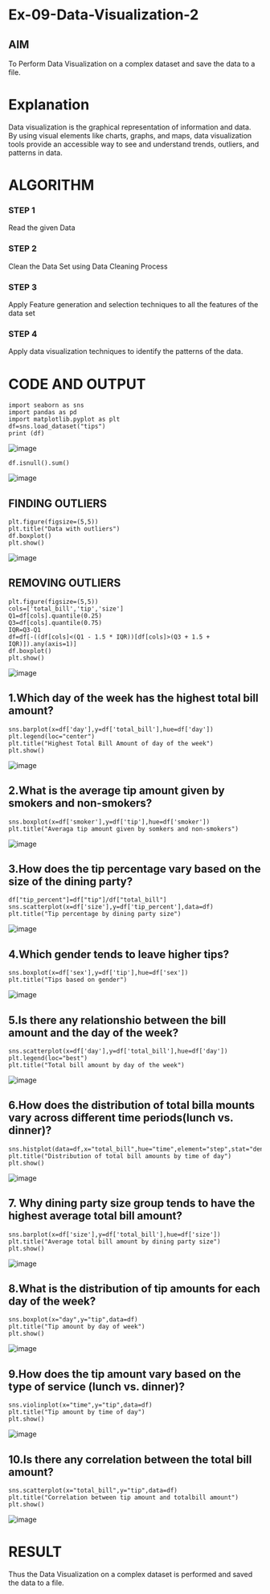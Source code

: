 # Ex-09-Data-Visualization-2

## AIM
To Perform Data Visualization on a complex dataset and save the data to a file. 

# Explanation
Data visualization is the graphical representation of information and data. By using visual elements like charts, graphs, and maps, data visualization tools provide an accessible way to see and understand trends, outliers, and patterns in data.

# ALGORITHM
### STEP 1
Read the given Data
### STEP 2
Clean the Data Set using Data Cleaning Process
### STEP 3
Apply Feature generation and selection techniques to all the features of the data set
### STEP 4
Apply data visualization techniques to identify the patterns of the data.


# CODE AND OUTPUT
```
import seaborn as sns
import pandas as pd
import matplotlib.pyplot as plt
df=sns.load_dataset("tips")
print (df)
```
![image](https://github.com/Vaish-1011/ODD2023-Datascience-Ex-09/assets/135130074/3a4e3e8e-1a22-4fb5-817c-36a8146bf65c)

```
df.isnull().sum()
```
![image](https://github.com/Vaish-1011/ODD2023-Datascience-Ex-09/assets/135130074/b2eebf32-2d63-4370-a485-6759e7610ba0)

## FINDING OUTLIERS
```
plt.figure(figsize=(5,5))
plt.title("Data with outliers")
df.boxplot()
plt.show()
```
![image](https://github.com/Vaish-1011/ODD2023-Datascience-Ex-09/assets/135130074/5cc5f660-6ac3-4e83-96cd-ca6f3d2cd1ff)

## REMOVING OUTLIERS
```
plt.figure(figsize=(5,5))
cols=['total_bill','tip','size']
Q1=df[cols].quantile(0.25)
Q3=df[cols].quantile(0.75)
IQR=Q3-Q1
df=df[-((df[cols]<(Q1 - 1.5 * IQR))[df[cols]>(Q3 + 1.5 + IQR)]).any(axis=1)]
df.boxplot()
plt.show()
```
![image](https://github.com/Vaish-1011/ODD2023-Datascience-Ex-09/assets/135130074/193da607-9a70-4bef-bb6b-f696fdafa793)

## 1.Which day of the week has the highest total bill amount?
```
sns.barplot(x=df['day'],y=df['total_bill'],hue=df['day'])
plt.legend(loc="center")
plt.title("Highest Total Bill Amount of day of the week")
plt.show()
```
![image](https://github.com/Vaish-1011/ODD2023-Datascience-Ex-09/assets/135130074/ce3c53df-43ae-4ec9-a57b-c0cd3e3c9189)

## 2.What is the average tip amount given by smokers and non-smokers?
```
sns.boxplot(x=df['smoker'],y=df['tip'],hue=df['smoker'])
plt.title("Averaga tip amount given by somkers and non-smokers")
```
![image](https://github.com/Vaish-1011/ODD2023-Datascience-Ex-09/assets/135130074/fc31639f-ca10-4f74-8552-e6badd371316)

## 3.How does the tip percentage vary based on the size of the dining party?
```
df["tip_percent"]=df["tip"]/df["total_bill"]
sns.scatterplot(x=df['size'],y=df['tip_percent'],data=df)
plt.title("Tip percentage by dining party size")
```
![image](https://github.com/Vaish-1011/ODD2023-Datascience-Ex-09/assets/135130074/5a2e482e-5da0-4360-9d25-4ccd47ca19c1)

## 4.Which gender tends to leave higher tips?
```
sns.boxplot(x=df['sex'],y=df['tip'],hue=df['sex'])
plt.title("Tips based on gender")
```
![image](https://github.com/Vaish-1011/ODD2023-Datascience-Ex-09/assets/135130074/7a9793bb-4be1-4388-afd4-a75752e8d5b9)

## 5.Is there any relationshio between the bill amount and the day of the week?
```
sns.scatterplot(x=df['day'],y=df['total_bill'],hue=df['day'])
plt.legend(loc="best")
plt.title("Total bill amount by day of the week")
```
![image](https://github.com/Vaish-1011/ODD2023-Datascience-Ex-09/assets/135130074/afbb6fac-d7e6-4010-9280-56b643d2267d)

## 6.How does the distribution of total billa mounts vary across different time periods(lunch vs. dinner)?
```
sns.histplot(data=df,x="total_bill",hue="time",element="step",stat="density")
plt.title("Distribution of total bill amounts by time of day")
plt.show()
```
![image](https://github.com/Vaish-1011/ODD2023-Datascience-Ex-09/assets/135130074/651fc348-0270-4407-bc59-22f105931bb4)

## 7. Why dining party size group tends to have the highest average total bill amount?
```
sns.barplot(x=df['size'],y=df['total_bill'],hue=df['size'])
plt.title("Average total bill amount by dining party size")
plt.show()
```
![image](https://github.com/Vaish-1011/ODD2023-Datascience-Ex-09/assets/135130074/98c08200-45e9-463c-b32f-ec7454762e9f)

## 8.What is the distribution of tip amounts for each day of the week?
```
sns.boxplot(x="day",y="tip",data=df)
plt.title("Tip amount by day of week")
plt.show()
```
![image](https://github.com/Vaish-1011/ODD2023-Datascience-Ex-09/assets/135130074/1e00c719-c958-49d0-80f4-1d6917945374)

## 9.How does the tip amount vary based on the type of service (lunch vs. dinner)?
```
sns.violinplot(x="time",y="tip",data=df)
plt.title("Tip amount by time of day")
plt.show()
```
![image](https://github.com/Vaish-1011/ODD2023-Datascience-Ex-09/assets/135130074/3ee29aa2-5209-4154-b947-9ecc3d57be12)

## 10.Is there any correlation between the total bill amount?
```
sns.scatterplot(x="total_bill",y="tip",data=df)
plt.title("Correlation between tip amount and totalbill amount")
plt.show()
```
![image](https://github.com/Vaish-1011/ODD2023-Datascience-Ex-09/assets/135130074/63b5f866-8413-47eb-8f50-2a3dd7f611ce)

# RESULT
Thus the Data Visualization on a complex dataset is performed and saved the data to a file.

